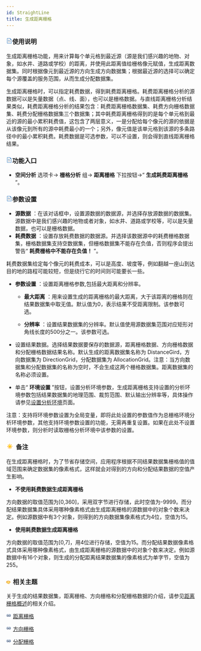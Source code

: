 ```yaml
---
id: StraightLine
title: 生成距离栅格
---
```

### ![](../../../img/read.gif)使用说明

生成距离栅格功能，用来计算每个单元格到最近源（源是我们感兴趣的地物、对象，如水井、道路或学校）的距离，并使用此距离值给栅格像元赋值，生成距离数据集。同时根据像元到最近源的方向生成方向数据集；根据最近源的选择可以确定每个源覆盖的服务范围，从而生成分配数据集。

生成距离栅格时，可以指定耗费数据，得到耗费距离栅格。耗费距离栅格分析的源数据可以是矢量数据（点、线、面），也可以是栅格数据。与直线距离栅格分析结果类似，耗费距离栅格分析的结果包含：耗费距离栅格数据集、耗费方向栅格数据集、耗费分配栅格数据集三个数据集；其中耗费距离栅格得到的是每个单元格到最近的源的最小累积耗费值，这包含了两层意义，一是分配给每个像元的源的依据是从该像元到所有的源中耗费最小的一个；另外，像元值是该单元格到该源的多条路径中的最小累积耗费。耗费数据是可选参数，可以不设置，则会得到直线距离栅格结果。

### ![](../../../img/read.gif)功能入口

  * **空间分析** 选项卡-> **栅格分析** 组-> **距离栅格** 下拉按钮->“ **生成耗费距离栅格** ”。

### ![](../../../img/read.gif)参数设置

  * **源数据** ：在该对话框中，设置源数据的数据源，并选择存放源数据的数据集。源数据中是我们感兴趣的地物或者对象，如水井、道路或学校等，可以是矢量数据，也可以是栅格数据。
  * **耗费数据** ：设置存放耗费数据的数据源。并选择该数据源中的耗费栅格数据集，栅格数据集支持空数据集，但栅格数据集不能存在负值，否则程序会提出警告“ **耗费栅格中不能存在负值！** ”。 

耗费数据集给定每个像元的耗费成本，可以是高度、坡度等，例如翻越一座山到达目的地的路程可能较短，但是绕行它的时间则可能要长一些。

  * **参数设置** ：设置距离栅格参数,包括最大距离和分辨率。 
    - **最大距离** ：用来设置生成的距离栅格的最大距离，大于该距离的栅格则在结果数据集中取无值。默认值为0，表示结果不受距离限制。该参数可选。

    - **分辨率** ：设置结果数据集的分辨率。默认值使用源数据集范围对应矩形对角线长度的500分之一。该参数可选。

  * 设置结果数据。选择结果数据要保存的数据源，距离栅格数据、方向栅格数据和分配栅格数据结果名称。默认生成的距离数据集名称为 DistanceGird，方向数据集为 DirectionGrid，分配数据集为 AllocationGrid。注意：当方向数据集和分配数据集的名称为空时，不会生成这两个栅格数据集。距离数据集的名称必须设置。
  * 单击“ **环境设置** ”按钮，设置分析环境参数，生成距离栅格支持设置的分析环境参数包括结果数据集的地理范围、裁剪范围、默认输出分辨率等，具体操作请参见[设置分析环境](../../Raster/AnalystEnvironment)页面。 

注意：支持将环境参数设置为全局变量，即将此处设置的参数值作为总栅格环境分析环境参数，其他支持环境参数设置的功能，无需再重复设置。如果在此处不设置环境参数，则分析时读取栅格分析环境中该参数的设置。

### ![](../../../img/note.png) 备注

在生成距离栅格时，为了节省存储空间，应用程序根据不同结果数据集栅格值的值域范围来确定数据集的像素格式，这样就会对得到的方向和分配结果数据的空值产生影响。 

* **不使用耗费数据生成距离栅格**

方向数据的取值范围为[0,360]，采用双字节进行存储，此时空值为-9999。而分配结果数据集具体采用哪种像素格式由生成距离栅格的源数据中的对象个数来决定。例如源数据中有3个对象，则得到的方向数据集像素格式为4位，空值为15。

* **使用耗费数据生成距离栅格**

方向数据的取值范围为[0,7]，用4位进行存储，空值为15。而分配结果数据像素格式具体采用哪种像素格式，由生成距离栅格的源数据中的对象个数来决定。例如源数据中有16个对象，则生成的分配距离结果数据集的像素格式为单字节，空值为255。

### ![](../../../img/seealso.png) 相关主题

关于生成的结果数据集，距离栅格、方向栅格和分配栅格数据的介绍，请参见[距离栅格概述](RasterDistance)的相关介绍。

![](../../../img/smalltitle.png) [距离栅格](RasterDistance)

![](../../../img/smalltitle.png) [方向栅格](RasterDistance)

![](../../../img/smalltitle.png) [分配栅格](RasterDistance)
